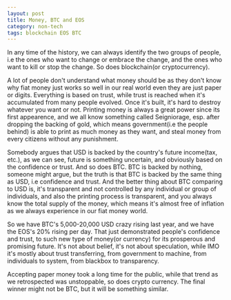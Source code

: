 ```yaml
---
layout: post
title: Money, BTC and EOS
category: non-tech
tags: blockchain EOS BTC
---
```


In any time of the history, we can always identify the two groups of people, i.e the ones who
want to change or embrace the change, and the ones who want to kill or stop the change. So does
blockchain(or cryptocurrency).

A lot of people don't understand what money should be as they don't know why fiat money just works
so well in our real world even they are just paper or digits. Everything is based on trust, while
trust is reached when it's accumulated from many people evolved. Once it's built, it's hard to destroy
whatever you want or not. Printing money is always a great power since its first appearence, and we all 
know something called Seigniorage, esp. after dropping the backing of gold, which means government(i.e the people
behind) is able to print as much money as they want, and steal money from every citizens without any punishment.

Somebody argues that USD is backed by the country's future income(tax, etc.), as we can see, future is something
uncertain, and obviously based on the confidence or trust. And so does BTC. BTC is backed by nothing, someone might
argue, but the truth is that BTC is backed by the same thing as USD, i.e confidence and trust. And the better thing
about BTC comparing to USD is, it's transparent and not controlled by any individual or group of individuals, and also
the printing process is transparent, and you always know the total supply of the money, which means it's almost free of
inflation as we always experience in our fiat money world.

So we have BTC's 5,000-20,000 USD crazy rising last year, and we have the EOS's 20% rising per day. That just demonstrated
people's confidence and trust, to such new type of money(or currency) for its prosperous and promising future. It's not
about belief, it's not about speculation, while IMO it's mostly about trust transferring, from government to machine, from
individuals to system, from blackbox to transparency.

Accepting paper money took a long time for the public, while that trend as we retrospected was unstoppable, so does crypto currency.
The final winner might not be BTC, but it will be something similar.

